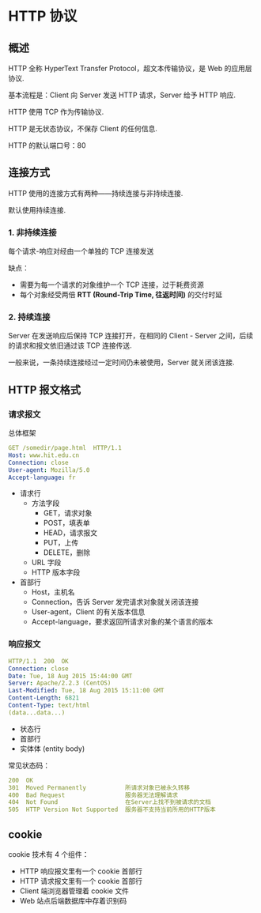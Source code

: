 # HTTP 协议

## 概述

HTTP 全称 HyperText Transfer Protocol，超文本传输协议，是 Web 的应用层协议.

基本流程是：Client 向 Server 发送 HTTP 请求，Server 给予 HTTP 响应.

HTTP 使用 TCP 作为传输协议.

HTTP 是无状态协议，不保存 Client 的任何信息.

HTTP 的默认端口号：80

## 连接方式

HTTP 使用的连接方式有两种——持续连接与非持续连接.

默认使用持续连接.

### 1. 非持续连接

每个请求-响应对经由一个单独的 TCP 连接发送

缺点：

+ 需要为每一个请求的对象维护一个 TCP 连接，过于耗费资源
+ 每个对象经受两倍 **RTT (Round-Trip Time, 往返时间)** 的交付时延

### 2. 持续连接

Server 在发送响应后保持 TCP 连接打开，在相同的 Client - Server 之间，后续的请求和报文依旧通过该 TCP 连接传送.

一般来说，一条持续连接经过一定时间仍未被使用，Server 就关闭该连接.

## HTTP 报文格式

### 请求报文

总体框架

```yaml
GET /somedir/page.html  HTTP/1.1
Host: www.hit.edu.cn
Connection: close
User-agent: Mozilla/5.0
Accept-language: fr
```

+ 请求行
  + 方法字段
    + GET，请求对象
    + POST，填表单
    + HEAD，请求报文
    + PUT，上传
    + DELETE，删除
  + URL 字段
  + HTTP 版本字段
+ 首部行
  + Host，主机名
  + Connection，告诉 Server 发完请求对象就关闭该连接
  + User-agent，Client 的有关版本信息
  + Accept-language，要求返回所请求对象的某个语言的版本

### 响应报文

```yaml
HTTP/1.1  200  OK
Connection: close
Date: Tue, 18 Aug 2015 15:44:00 GMT
Server: Apache/2.2.3 (CentOS)
Last-Modified: Tue, 18 Aug 2015 15:11:00 GMT
Content-Length: 6821
Content-Type: text/html
(data...data...)
```

+ 状态行
+ 首部行
+ 实体体 (entity body)

常见状态码：

```yaml
200  OK
301  Moved Permanently           所请求对象已被永久转移
400  Bad Request                 服务器无法理解请求
404  Not Found                   在Server上找不到被请求的文档
505  HTTP Version Not Supported  服务器不支持当前所用的HTTP版本
```

## cookie

cookie 技术有 4 个组件：

+ HTTP 响应报文里有一个 cookie 首部行
+ HTTP 请求报文里有一个 cookie 首部行
+ Client 端浏览器管理着 cookie 文件
+ Web 站点后端数据库中存着识别码